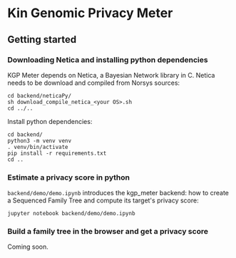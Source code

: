 # Kin Genomic Privacy Meter

## Getting started

### Downloading Netica and installing python dependencies

KGP Meter depends on Netica, a Bayesian Network library in C. Netica needs to be download and compiled from Norsys sources:
```
cd backend/neticaPy/
sh download_compile_netica_<your OS>.sh
cd ../..
```

Install python dependencies:
```
cd backend/
python3 -m venv venv
. venv/bin/activate
pip install -r requirements.txt
cd ..
```

### Estimate a privacy score in python

```backend/demo/demo.ipynb``` introduces the kgp_meter backend: how to create a Sequenced Family Tree and compute its target's privacy score:
```
jupyter notebook backend/demo/demo.ipynb
```

### Build a family tree in the browser and get a privacy score

Coming soon.